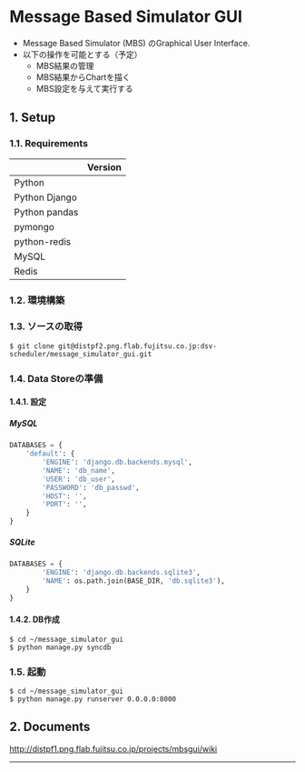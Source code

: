 # Message Based Simulator GUI

* Message Based Simulator (MBS) のGraphical User Interface.
* 以下の操作を可能とする（予定）
  - MBS結果の管理
  - MBS結果からChartを描く
  - MBS設定を与えて実行する



## 1. Setup

### 1.1. Requirements

||Version|
|------|-----|
|Python||
|Python Django||
|Python pandas||
|pymongo||
|python-redis||
|MySQL||
|Redis||

### 1.2. 環境構築


### 1.3. ソースの取得

```bash:
$ git clone git@distpf2.png.flab.fujitsu.co.jp:dsv-scheduler/message_simulator_gui.git
```

### 1.4. Data Storeの準備

#### 1.4.1. 設定

##### MySQL

```python:settings.py
DATABASES = {
    'default': {
        'ENGINE': 'django.db.backends.mysql',
        'NAME': 'db_name',
        'USER': 'db_user',
        'PASSWORD': 'db_passwd',
        'HOST': '',
        'PORT': '',
    }
}
```


##### SQLite

```python:settings.py
DATABASES = {
        'ENGINE': 'django.db.backends.sqlite3',
        'NAME': os.path.join(BASE_DIR, 'db.sqlite3'),
    }
}
```

#### 1.4.2. DB作成

```bash:
$ cd ~/message_simulator_gui
$ python manage.py syncdb
```

### 1.5. 起動

```bash:
$ cd ~/message_simulator_gui
$ python manage.py runserver 0.0.0.0:8000
```

## 2. Documents

http://distpf1.png.flab.fujitsu.co.jp/projects/mbsgui/wiki

----
